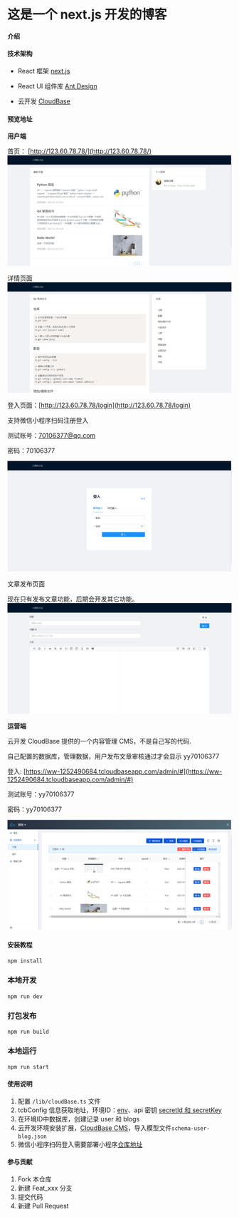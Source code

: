 # 这是一个 next.js 开发的博客

#### 介绍

#### 技术架构

- React 框架 [next.js](https://nextjs.org/)

- React UI 组件库 [Ant Design](https://ant.design/)

- 云开发 [CloudBase](https://cloudbase.net/)

#### 预览地址

**用户端**

首页： [http://123.60.78.78/](http://123.60.78.78/)
![首页.png](.\images\kMLhy9h4ID4lm8E0afyL4eEklaRaeH6D_.png)

详情页面
![详情页面.png](.\images\EYVo_tAzlxmj1D0uZhKmfcEa51G645zh_.png)

登入页面：[http://123.60.78.78/login](http://123.60.78.78/login)

支持微信小程序扫码注册登入

测试账号：70106377@qq.com 

密码：70106377

![登入页面.png](.\images\K-GO0Rn6_US_KqyX9r8ZqgA9Rqbf10Lr_.png)


文章发布页面

现在只有发布文章功能，后期会开发其它功能。
![文章发布页面.png](.\images\hgdVP936J8tC8W4w-4-SZt3cbUe05dqN_.png)

**运营端**

云开发 CloudBase 提供的一个内容管理 CMS，不是自己写的代码.

自己配置的数据库，管理数据，用户发布文章审核通过才会显示 yy70106377

登入: [https://ww-1252490684.tcloudbaseapp.com/admin/#](https://ww-1252490684.tcloudbaseapp.com/admin/#)

测试账号：yy70106377 

密码：yy70106377

![运营.png](.\images\Wc9ljM0jU5SgExrDIlEpjvSQspM2sUKO_.png)


#### 安装教程

```
npm install
```

### 本地开发
```
npm run dev
```

### 打包发布
```
npm run build
```

### 本地运行
```
npm run start
```

#### 使用说明

1.  配置 `/lib/cloudBase.ts` 文件
2.  tcbConfig 信息获取地址，环境ID：[env](https://console.cloud.tencent.com/tcb)、api 密钥 [secretId 和 secretKey ](https://console.cloud.tencent.com/cam/capi)
3.  在环境ID中数据库，创建记录 user 和 blogs
4. 云开发环境安装扩展，[CloudBase CMS](https://docs.cloudbase.net/cms/intro)，导入模型文件`schema-user-blog.json`
5. 微信小程序扫码登入需要部署小程序[仓库地址](https://github.com/hzjsj/wx-blogs.git)

#### 参与贡献

1.  Fork 本仓库
2.  新建 Feat_xxx 分支
3.  提交代码
4.  新建 Pull Request


